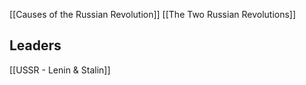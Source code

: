 [[Causes of the Russian Revolution]]
[[The Two Russian Revolutions]]
## Leaders
[[USSR - Lenin & Stalin]]
